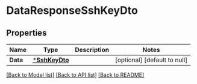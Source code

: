 # DataResponseSshKeyDto

## Properties
Name | Type | Description | Notes
------------ | ------------- | ------------- | -------------
**Data** | [***SshKeyDto**](SSHKeyDto.md) |  | [optional] [default to null]

[[Back to Model list]](../README.md#documentation-for-models) [[Back to API list]](../README.md#documentation-for-api-endpoints) [[Back to README]](../README.md)


